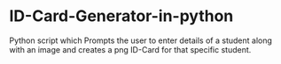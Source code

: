 # ID-Card-Generator-in-python
Python script which Prompts the user to enter details of a student along with an image and creates a png ID-Card for that specific student.
